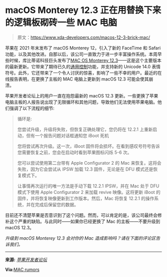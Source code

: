 # macOS Monterey 12.3 正在用替换下来的逻辑板砌砖一些 MAC 电脑

> 原文：<https://www.xda-developers.com/macos-12-3-brick-mac/>

苹果在 2021 年末发布了 macOS Monterey 12，引入了新的 FaceTime 和 Safari 功能，以及其他改进。自那以后，该公司一直致力于进一步丰富操作系统。本周早些时候，库比蒂诺科技巨头发布了[MAC OS Monterey 12.3](https://www.xda-developers.com/mac-os-monterey-12-3-released/)——这是这个主要版本的最新更新。它带来了期待已久的[通用控制](https://www.xda-developers.com/how-to-use-universal-control/)功能，并支持新的 Unicode 14.0 表情符号。此外，它还带来了一个令人讨厌的惊喜，影响了一些不幸的用户。最近的在线报告表明，在更换了主板的 MAC 电脑上更新到 macOS 12.3 可能会使其崩溃。

苹果开发者论坛上的用户一直在抱怨最新的 macOS 12.3 更新。一些更换了苹果电脑主板的人报告说出现了无限循环和其他问题，导致他们无法使用苹果电脑。他们强调了以下流程的细节:

> 循环是:
> 
> 您尝试升级，升级将失败，但恢复正确处理它，您仍将在 12.2.1 上重新启动，但有一个报告问题对话框通知您 iBoot 死机
> 
> 您将尝试再次升级。这一次，iBoot 固件将会损坏。在看到感叹号符号告诉您需要恢复之前，您会在启动时看到苹果图标闪烁 5-6 次。
> 
> 您可以尝试使用第二台带有 Apple Configurator 2 的 Mac 来恢复。这将会失败，因为它会尝试从 IPSW 加载 12.3 固件，无论是在 DFU 模式还是恢复模式下。
> 
> 让事情再次运行的唯一方法是手动下载 12.2.1 IPSW，并在 Mac 处于 DFU 模式下使用 Apple Configurator 2 来加载 revive 映像。这将更新 iBoot 的固件，并将恢复映像更新到工作版本。然后，Mac 将恢复 12.2.1 的操作系统，并在完成后保留您的数据。

目前还不清楚苹果是否意识到了这个问题。然而，可以肯定的是，该公司最终会修补这个严重的缺陷。与此同时——如果你已经更换了 Mac 的主板——不要升级到 macOS 12.3。

*升级到 macOS Monterey 12.3 会对你的 Mac 造成影响吗？请在下面的评论区告诉我们。*

* * *

**来源:** [*苹果开发者论坛*](https://developer.apple.com/forums/thread/701681)

**Via:**[MAC rumors](https://www.macrumors.com/2022/03/17/macos-monterey-bricking-macs-logic-boards/)